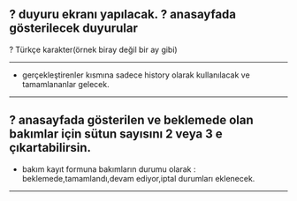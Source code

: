 ? duyuru ekranı yapılacak.
? anasayfada gösterilecek duyurular
-----------
? Türkçe karakter(örnek biray değil bir ay gibi)

----------


+ gerçekleştirenler kısmına sadece history olarak kullanılacak ve tamamlananlar gelecek.

-------
 ? anasayfada gösterilen ve beklemede olan bakımlar için sütun sayısını 2 veya 3 e çıkartabilirsin.
 -------
+ bakım kayıt formuna bakımların durumu olarak : beklemede,tamamlandı,devam ediyor,iptal durumları eklenecek.
---
